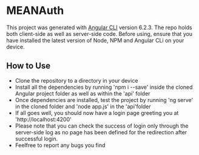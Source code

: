 # MEANAuth

This project was generated with [Angular CLI](https://github.com/angular/angular-cli) version 6.2.3.
The repo holds both client-side as well as server-side code.
Before using, ensure that you have installed the latest version of Node, NPM and Angular CLi on your device.

## How to Use

- Clone the repository to a directory in your device
- Install all the dependencies by running 'npm i --save' inside the cloned Angular project folder as well as within the 'api' folder
- Once dependencies are installed, test the project by running 'ng serve' in the cloned folder and 'node app.js' in the 'api'folder
- If all goes well, you should now have a login page greeting you at 'http://localhost:4200'
- Please note that you can check the success of login only through the server-side log as no page has been defined for the redirection after successful login.
- Feelfree to report any bugs you find
